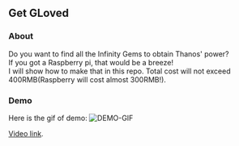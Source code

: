 ## Get GLoved

### About
Do you want to find all the Infinity Gems to obtain Thanos' power?  
If you got a Raspberry pi, that would be a breeze!  
I will show how to make that in this repo. Total cost will not exceed 400RMB(Raspberry will cost almost 300RMB!).

### Demo
Here is the gif of demo:
![DEMO-GIF](https://github.com/cocoakang/get-gloved/demo.gif)

[Video link]().